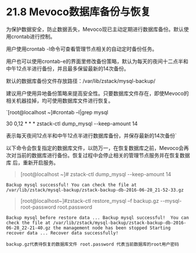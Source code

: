 # 21.8 Mevoco数据库备份与恢复  

为保护数据安全，防止数据丢失，Mevoco现已主动定期进行数据库备份。默认使用crontab进行控制。

用户使用crontab -l命令可查看管理节点相关的自动定时备份任务。

用户也可以使用crontab-e的界面里修改备份策略，默认为每天的夜间十二点半和中午12点半进行备份，并且最多保留最新的14次备份。

默认的数据库备份文件存放路径：/var/lib/zstack/mysql-backup/

建议用户使用异地备份策略来提高安全性。只要数据库文件存在，即使Mevoco的相关机器挂掉，均可使用数据库文件进行恢复。

`[root@localhost ~]#crontab –l|grep mysql

30 0,12 * * * zstack-ctl dump_mysql --keep-amount 14

表示每天夜间12点半和中午12点半进行数据库备份，并保存最新的14次备份`

以下命令会恢复指定的数据库文件，以防万一，在恢复数据库之前，Mevoco会再次对当前的数据库进行备份。恢复过程中会停止相关的管理节点服务并在恢复数据库
后，重新开启服务。

> [root@localhost ~]# zstack-ctl dump_mysql --keep-amount 14

`Backup mysql successful! You can check the file at /var/lib/zstack/mysql-backup/zstack-backup-db-2016-06-28_21-52-33.gz`                                                                                                                       
> [root@localhost~]#zstack-ctl restore_mysql –f backup.gz --mysql-root-password root.password

`Backup mysql before restore data ...
Backup mysql successful! 
You can check the file at /var/lib/zstack/mysql-backup/zstack-backup-db-2016-06-28_22-21-40.gz
the management node has been stopped
Starting recover data ...
Recover data successfully!`

`backup.gz代表待恢复的数据库文件
root.password 代表当前数据库的root用户密码`


